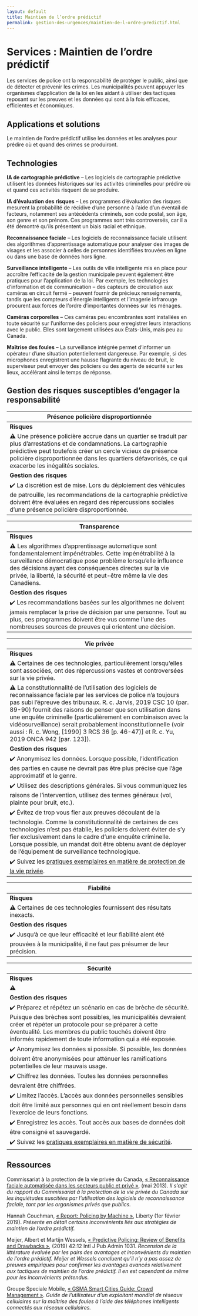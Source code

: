 ```yaml
---
layout: default
title: Maintien de l’ordre prédictif
permalink: gestion-des-urgences/maintien-de-l-ordre-predictif.html
---
```

# Services : Maintien de l’ordre prédictif

Les services de police ont la responsabilité de protéger le public, ainsi que de détecter et prévenir les crimes. Les municipalités peuvent appuyer les organismes d’application de la loi en les aidant à utiliser des tactiques reposant sur les preuves et les données qui sont à la fois efficaces, efficientes et économiques. 

## Applications et solutions 

Le maintien de l’ordre prédictif utilise les données et les analyses pour prédire où et quand des crimes se produiront. 

## Technologies

**IA de cartographie prédictive** – Les logiciels de cartographie prédictive utilisent les données historiques sur les activités criminelles pour prédire où et quand ces activités risquent de se produire.

**IA d’évaluation des risques** – Les programmes d’évaluation des risques mesurent la probabilité de récidive d’une personne à l’aide d’un éventail de facteurs, notamment ses antécédents criminels, son code postal, son âge, son genre et son prénom. Ces programmes sont très controversés, car il a été démontré qu’ils présentent un biais racial et ethnique.

**Reconnaissance faciale** – Les logiciels de reconnaissance faciale utilisent des algorithmes d’apprentissage automatique pour analyser des images de visages et les associer à celles de personnes identifiées trouvées en ligne ou dans une base de données hors ligne.

**Surveillance intelligente** – Les outils de ville intelligente mis en place pour accroître l’efficacité de la gestion municipale peuvent également être pratiques pour l’application de la loi. Par exemple, les technologies d’information et de communication – des capteurs de circulation aux caméras en circuit fermé – peuvent fournir de précieux renseignements, tandis que les compteurs d’énergie intelligents et l’imagerie infrarouge procurent aux forces de l’ordre d’importantes données sur les ménages.

**Caméras corporelles** – Ces caméras peu encombrantes sont installées en toute sécurité sur l’uniforme des policiers pour enregistrer leurs interactions avec le public. Elles sont largement utilisées aux États-Unis, mais peu au Canada. 

**Maîtrise des foules** – La surveillance intégrée permet d’informer un opérateur d’une situation potentiellement dangereuse. Par exemple, si des microphones enregistrent une hausse flagrante du niveau de bruit, le superviseur peut envoyer des policiers ou des agents de sécurité sur les lieux, accélérant ainsi le temps de réponse.

## Gestion des risques susceptibles d’engager la responsabilité

| Présence policière disproportionnée| 
|---|
| **Risques**|  
|:warning: Une présence policière accrue dans un quartier se traduit par plus d’arrestations et de condamnations. La cartographie prédictive peut toutefois créer un cercle vicieux de présence policière disproportionnée dans les quartiers défavorisés, ce qui exacerbe les inégalités sociales.|
|**Gestion des risques**| 
|:heavy_check_mark: La discrétion est de mise. Lors du déploiement des véhicules de patrouille, les recommandations de la cartographie prédictive doivent être évaluées en regard des répercussions sociales d’une présence policière disproportionnée.| 

| Transparence| 
|---|
| **Risques**|  
|:warning: Les algorithmes d’apprentissage automatique sont fondamentalement impénétrables. Cette impénétrabilité à la surveillance démocratique pose problème lorsqu’elle influence des décisions ayant des conséquences directes sur la vie privée, la liberté, la sécurité et peut-être même la vie des Canadiens.|
|**Gestion des risques**| 
|:heavy_check_mark: Les recommandations basées sur les algorithmes ne doivent jamais remplacer la prise de décision par une personne. Tout au plus, ces programmes doivent être vus comme l’une des nombreuses sources de preuves qui orientent une décision.| 

| Vie privée| 
|---|
| **Risques**|  
|:warning: Certaines de ces technologies, particulièrement lorsqu’elles sont associées, ont des répercussions vastes et controversées sur la vie privée.|
|:warning: La constitutionnalité de l’utilisation des logiciels de reconnaissance faciale par les services de police n’a toujours pas subi l’épreuve des tribunaux. R. c. Jarvis, 2019 CSC 10 (par. 89-90) fournit des raisons de penser que son utilisation dans une enquête criminelle (particulièrement en combinaison avec la vidéosurveillance) serait probablement inconstitutionnelle (voir aussi : R. c. Wong, [1990] 3 RCS 36 [p. 46-47)] et R. c. Yu, 2019 ONCA 942 [par. 123]).|
|**Gestion des risques**| 
|:heavy_check_mark: Anonymisez les données. Lorsque possible, l’identification des parties en cause ne devrait pas être plus précise que l’âge approximatif et le genre.| 
|:heavy_check_mark: Utilisez des descriptions générales. Si vous communiquez les raisons de l’intervention, utilisez des termes généraux (vol, plainte pour bruit, etc.). | 
|:heavy_check_mark: Évitez de trop vous fier aux preuves découlant de la technologie. Comme la constitutionnalité de certaines de ces technologies n’est pas établie, les policiers doivent éviter de s’y fier exclusivement dans le cadre d’une enquête criminelle. Lorsque possible, un mandat doit être obtenu avant de déployer de l’équipement de surveillance technologique.| 
|:heavy_check_mark: Suivez les [pratiques exemplaires en matière de protection de la vie privée](https://cippc-ca.github.io/SmartCityToolkit/privacy.html). 

| Fiabilité| 
|---|
| **Risques**|  
|:warning: Certaines de ces technologies fournissent des résultats inexacts.|
|**Gestion des risques**| 
|:heavy_check_mark: Jusqu’à ce que leur efficacité et leur fiabilité aient été prouvées à la municipalité, il ne faut pas présumer de leur précision. | 

| Sécurité| 
|---|
| **Risques**|
:warning: |Les enjeux relatifs à la sécurité des données recoupent de façon significative les questions de protection de la vie privée énumérées ci-dessus. La collecte et l’utilisation proactives signifient que les services de police recueilleront plus de données dans plus de formats que jamais. Les municipalités devront donc avoir des systèmes de cybersécurité et de chiffrement fiables pour se protéger contre les cyberattaques. |
|**Gestion des risques**| 
|:heavy_check_mark: Préparez et répétez un scénario en cas de brèche de sécurité. Puisque des brèches sont possibles, les municipalités devraient créer et répéter un protocole pour se préparer à cette éventualité. Les membres du public touchés doivent être informés rapidement de toute information qui a été exposée.| 
|:heavy_check_mark: Anonymisez les données si possible. Si possible, les données doivent être anonymisées pour atténuer les ramifications potentielles de leur mauvais usage.| 
|:heavy_check_mark: Chiffrez les données. Toutes les données personnelles devraient être chiffrées.| 
|:heavy_check_mark: Limitez l’accès. L’accès aux données personnelles sensibles doit être limité aux personnes qui en ont réellement besoin dans l’exercice de leurs fonctions.| 
|:heavy_check_mark: Enregistrez les accès. Tout accès aux bases de données doit être consigné et sauvegardé.| 
|:heavy_check_mark: Suivez les [pratiques exemplaires en matière de sécurité](https://cippic-ca.github.io/SmartCityToolkit/security.html).| 

## Ressources

Commissariat à la protection de la vie privée du Canada, [« Reconnaissance faciale automatisée dans les secteurs public et privé »](https://www.priv.gc.ca/fr/mesures-et-decisions-prises-par-le-commissariat/recherche/consulter-les-travaux-de-recherche-sur-la-protection-de-la-vie-privee/2013/fr_201303/), (mai 2013).  *Il s’agit du rapport du Commissariat à la protection de la vie privée du Canada sur les inquiétudes suscitées par l’utilisation des logiciels de reconnaissance faciale, tant par les organismes privés que publics.*

Hannah Couchman, [« Report: Policing by Machine »](https://www.libertyhumanrights.org.uk/issue/policing-by-machine/), Liberty (1er février 2019).  *Présente en détail certains inconvénients liés aux stratégies de maintien de l’ordre prédictif.*

Meijer, Albert et Martijn Wessels, [« Predictive Policing: Review of Benefits and Drawbacks »](https://www.tandfonline.com/doi/full/10.1080/01900692.2019.1575664), (2019) 42:12 Intl J Pub Admin 1031. *Recension de la littérature évaluée par les pairs des avantages et inconvénients du maintien de l’ordre prédictif. Meijer et Wessels concluent qu’il n’y a pas assez de preuves empiriques pour confirmer les avantages avancés relativement aux tactiques de maintien de l’ordre prédictif. Il en est cependant de même pour les inconvénients prétendus.*

Groupe Speciale Mobile, [« GSMA Smart Cities Guide: Crowd Management »](https://www.gsma.com/iot//wp-content/uploads/2016/10/GSMA-Crowd-management-case-study-web.pdf).  *Guide de l’utilisateur d’un exploitant mondial de réseaux cellulaires sur la maîtrise des foules à l’aide des téléphones intelligents connectés aux réseaux cellulaires.*
